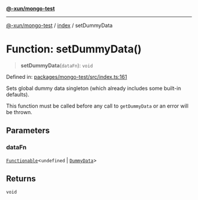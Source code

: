 [**@-xun/mongo-test**](../../README.md)

***

[@-xun/mongo-test](../../README.md) / [index](../README.md) / setDummyData

# Function: setDummyData()

> **setDummyData**(`dataFn`): `void`

Defined in: [packages/mongo-test/src/index.ts:161](https://github.com/Xunnamius/mongo-utils/blob/8747a56a8e988c89d29bdd6b87729b00fdd17503/packages/mongo-test/src/index.ts#L161)

Sets global dummy data singleton (which already includes some built-in
defaults).

This function must be called before any call to `getDummyData` or an error
will be thrown.

## Parameters

### dataFn

[`Functionable`](../type-aliases/Functionable.md)\<`undefined` \| [`DummyData`](../type-aliases/DummyData.md)\>

## Returns

`void`
